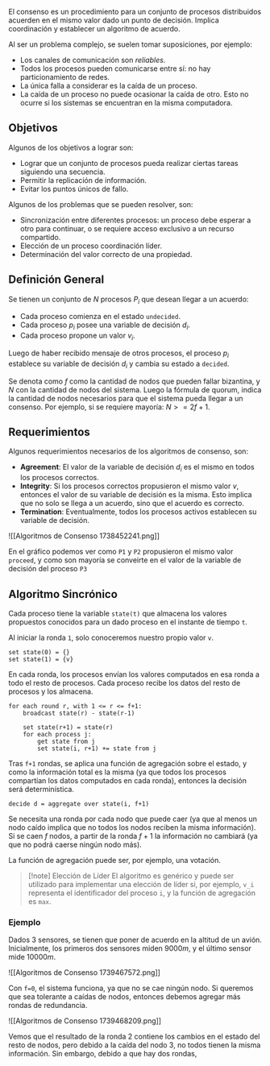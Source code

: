 El consenso es un procedimiento para un conjunto de procesos distribuidos acuerden en el mismo valor dado un punto de decisión. Implica coordinación y establecer un algoritmo de acuerdo.

Al ser un problema complejo, se suelen tomar suposiciones, por ejemplo:

- Los canales de comunicación son *reliables*.
- Todos los procesos pueden comunicarse entre sí: no hay particionamiento de redes.
- La única falla a considerar es la caída de un proceso.
- La caída de un proceso no puede ocasionar la caída de otro. Esto no ocurre si los sistemas se encuentran en la misma computadora.

## Objetivos

Algunos de los objetivos a lograr son:

- Lograr que un conjunto de procesos pueda realizar ciertas tareas siguiendo una secuencia.
- Permitir la replicación de información.
- Evitar los puntos únicos de fallo.

Algunos de los problemas que se pueden resolver, son:

 - Sincronización entre diferentes procesos: un proceso debe esperar a otro para continuar, o se requiere acceso exclusivo a un recurso compartido.
 - Elección de un proceso coordinación líder.
 - Determinación del valor correcto de una propiedad.

## Definición General

Se tienen un conjunto de $N$ procesos $P_i$ que desean llegar a un acuerdo:

- Cada proceso comienza en el estado `undecided`.
- Cada proceso $p_i$ posee una variable de decisión $d_i$.
- Cada proceso propone un valor $v_i$.

Luego de haber recibido mensaje de otros procesos, el proceso $p_i$ establece su variable de decisión $d_i$ y cambia su estado a `decided`.

Se denota como $f$ como la cantidad de nodos que pueden fallar bizantina, y $N$ con la cantidad de nodos del sistema. Luego la fórmula de quorum, indica la cantidad de nodos necesarios para que el sistema pueda llegar a un consenso. Por ejemplo, si se requiere mayoría: $N >= 2f + 1$.

## Requerimientos

Algunos requerimientos necesarios de los algoritmos de consenso, son:

- **Agreement**: El valor de la variable de decisión $d_i$ es el mismo en todos los procesos correctos.
- **Integrity**: Si los procesos correctos propusieron el mismo valor $v$, entonces el valor de su variable de decisión es la misma. Esto implica que no solo se llega a un acuerdo, sino que el acuerdo es correcto.
- **Termination**: Eventualmente, todos los procesos activos establecen su variable de decisión.

![[Algoritmos de Consenso 1738452241.png]]

En el gráfico podemos ver como `P1` y `P2` propusieron el mismo valor `proceed`, y como son mayoría se conveirte en el valor de la variable de decisión del proceso `P3`

## Algoritmo Sincrónico

Cada proceso tiene la variable `state(t)` que almacena los valores propuestos conocidos para un dado proceso en el instante de tiempo `t`.

Al iniciar la ronda `1`, solo conoceremos nuestro propio valor `v`.

```
set state(0) = {}
set state(1) = {v}
```

En cada ronda, los procesos envían los valores computados en esa ronda a todo el resto de procesos. Cada proceso recibe los datos del resto de procesos y los almacena.

```
for each round r, with 1 <= r <= f+1:
	broadcast state(r) - state(r-1)
	
	set state(r+1) = state(r)
	for each process j:
		get state from j
		set state(i, r+1) += state from j
```

Tras `f+1` rondas, se aplica una función de agregación sobre el estado, y como la información total es la misma (ya que todos los procesos compartían los datos computados en cada ronda), entonces la decisión será determinística.

```
decide d = aggregate over state(i, f+1)
```

Se necesita una ronda por cada nodo que puede caer (ya que al menos un nodo caído implica que no todos los nodos reciben la misma información). Si se caen $f$ nodos, a partir de la ronda $f+1$ la información no cambiará (ya que no podrá caerse ningún nodo más).

La función de agregación puede ser, por ejemplo, una votación.

> [!note] Elección de Líder
> El algoritmo es genérico y puede ser utilizado para implementar una elección de líder si, por ejemplo, `v_i` representa el identificador del proceso `i`, y la función de agregación es `max`.

### Ejemplo

Dados 3 sensores, se tienen que poner de acuerdo en la altitud de un avión. Inicialmente, los primeros dos sensores miden $9000 m$, y el último sensor mide $10000 m$.

![[Algoritmos de Consenso 1739467572.png]]

Con `f=0`, el sistema funciona, ya que no se cae ningún nodo. Si queremos que sea tolerante a caídas de nodos, entonces debemos agregar más rondas de redundancia.

![[Algoritmos de Consenso 1739468209.png]]

Vemos que el resultado de la ronda 2 contiene los cambios en el estado del resto de nodos, pero debido a la caída del nodo 3, no todos tienen la misma información. Sin embargo, debido a que hay dos rondas,
